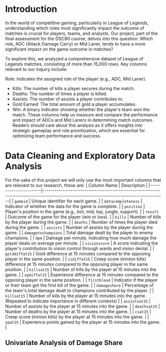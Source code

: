 # Introduction
In the world of competitive gaming, particularly in League of Legends, understanding which roles most significantly impact the outcome of matches is crucial for players, teams, and analysts. Our project, part of the final assessment for the DSC80 course, delves into this question: Which role, ADC (Attack Damage Carry) or Mid Laner, tends to have a more significant impact on the game outcome in matches?

To explore this, we analyzed a comprehensive dataset of League of Legends matches, consisting of more than 15,000 rows. Key columns relevant to our inquiry include:

Role: Indicates the assigned role of the player (e.g., ADC, Mid Laner).
 - Kills: The number of kills a player secures during the match.
 - Deaths: The number of times a player is killed.
 - Assists: The number of assists a player contributes to.
 - Gold Earned: The total amount of gold a player accumulates.
 - Win: A binary indicator showing whether the player's team won the match.
These columns help us measure and compare the performance and impact of ADCs and Mid Laners in determining match outcomes. Readers should care about this analysis as it offers insights into strategic gameplay and role prioritization, which are essential for optimizing team performance and success.

# Data Cleaning and Exploratory Data Analysis
For the sake of this project we will only use the most important columns that are relevant to our research, these are:
| Column Name           | Description                                                                                                                               |
|-----------------------|-------------------------------------------------------------------------------------------------------------------------------------------|
| `gameid`              | Unique identifier for each game.                                                                                                          |
| `datacompleteness`    | Indicator of whether the data for the game is complete.                                                                                   |
| `position`            | Player's position in the game (e.g., bot, mid, top, jungle, support).                                                                     |
| `result`              | Outcome of the game for the player (win or loss).                                                                                         |
| `kills`               | Number of kills by the player during the game.                                                                                            |
| `deaths`              | Number of times the player died during the game.                                                                                          |
| `assists`             | Number of assists by the player during the game.                                                                                          |
| `damagetochampions`   | Total damage dealt by the player to enemy champions.                                                                                      |
| `dpm`                 | Damage per minute, indicating how much damage the player deals on average per minute.                                                     |
| `visionscore`         | A score indicating the player's contribution to vision control through wards and vision denial.                                           |
| `golddiffat15`        | Gold difference at 15 minutes compared to the opposing player in the same position.                                                       |
| `csdiffat15`          | Creep score (minion kills) difference at 15 minutes compared to the opposing player in the same position.                                 |
| `killsat15`           | Number of kills by the player at 15 minutes into the game.                                                                                |
| `xpdiffat15`          | Experience difference at 15 minutes compared to the opposing player in the same position.                                                 |
| `firstblood`          | Indicator if the player or their team got the first kill of the game.                                                                     |
| `damageshare`         | Percentage of the team's total damage dealt to champions contributed by the player.                                                       |
| `killsat15`           | Number of kills by the player at 15 minutes into the game. (Repeated to indicate importance in different contexts)                        |
| `assistsat15`         | Number of assists by the player at 15 minutes into the game.                                                                              |
| `deathsat15`          | Number of deaths by the player at 15 minutes into the game.                                                                               |
| `csat15`              | Creep score (minion kills) by the player at 15 minutes into the game.                                                                     |
| `xpat15`              | Experience points gained by the player at 15 minutes into the game.                                                                       |

## Univariate Analysis of Damage Share
